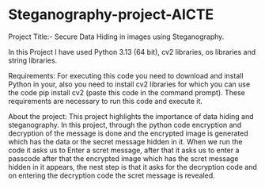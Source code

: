 # Steganography-project-AICTE

Project Title:- Secure Data Hiding in images using Steganography.

In this Project I have used Python 3.13 (64 bit), cv2 libraries, os libraries and string libraries.

Requirements: For executing this code you need to download and install Python in your, also you need to install cv2 libraries for which you can use the code pip install cv2 (paste this code in the command prompt). These requirements are necessary to run this code and execute it.

About the project: This project highlights the importance of data hiding and steganography. In this project, through the python code encryption and decryption of the message is done and the encrypted image is generated which has the data or the secret message hidden in it.
When we run the code it asks us to Enter a scret message, after that it asks us to enter a passcode after that the encrypted image which has the scret message hidden in it appears, the nest step is that it asks for the decryption code and on entering the decryption code the scret message is revealed.
